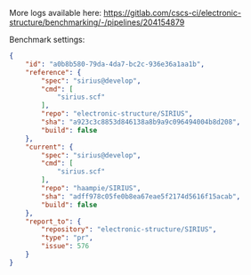 More logs available here: https://gitlab.com/cscs-ci/electronic-structure/benchmarking/-/pipelines/204154879

Benchmark settings:

```json
{
    "id": "a0b8b580-79da-4da7-bc2c-936e36a1aa1b",
    "reference": {
        "spec": "sirius@develop",
        "cmd": [
            "sirius.scf"
        ],
        "repo": "electronic-structure/SIRIUS",
        "sha": "a923c3c8853d846138a8b9a9c096494004b8d208",
        "build": false
    },
    "current": {
        "spec": "sirius@develop",
        "cmd": [
            "sirius.scf"
        ],
        "repo": "haampie/SIRIUS",
        "sha": "adff978c05fe0b8ea67eae5f2174d5616f15acab",
        "build": false
    },
    "report_to": {
        "repository": "electronic-structure/SIRIUS",
        "type": "pr",
        "issue": 576
    }
}
```
